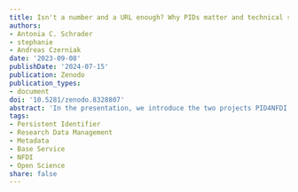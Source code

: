 ```yaml
---
title: Isn't a number and a URL enough? Why PIDs matter and technical solutions alone are not sufficient
authors:
- Antonia C. Schrader
- stephanie
- Andreas Czerniak
date: '2023-09-08'
publishDate: '2024-07-15'
publication: Zenodo
publication_types:
- document
doi: '10.5281/zenodo.8328807'
abstract: 'In the presentation, we introduce the two projects PID4NFDI and PID Network Germany that deal with PIDs at the national level, present some initial findings and highlight their benefit for NFDI. PIDs are used and needed along the entire lifecycle of research data: from enabling to connecting. However, a particular focus for the presentation will be laid on harmonising and connecting.'
tags:
- Persistent Identifier
- Research Data Management
- Metadata
- Base Service
- NFDI
- Open Science
share: false
---
```

